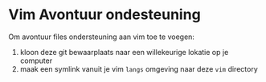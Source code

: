 # Vim Avontuur ondesteuning

Om avontuur files ondersteuning aan vim toe te voegen:

1. kloon deze git bewaarplaats naar een willekeurige lokatie op je computer
2. maak een symlink vanuit je vim `langs` omgeving naar deze `vim` directory
